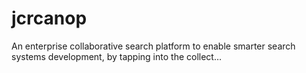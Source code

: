 # jcrcanop
An enterprise collaborative search platform to enable smarter search systems development, by tapping into the collect…
